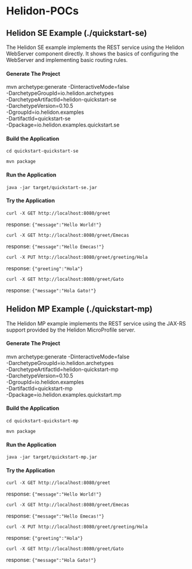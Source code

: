 # Helidon-POCs


## Helidon SE Example (./quickstart-se)

The Helidon SE example implements the REST service using the Helidon WebServer component directly. It shows the basics of configuring the WebServer and implementing basic routing rules. 

#### Generate The Project

mvn archetype:generate -DinteractiveMode=false \
-DarchetypeGroupId=io.helidon.archetypes \
-DarchetypeArtifactId=helidon-quickstart-se \
-DarchetypeVersion=0.10.5 \
-DgroupId=io.helidon.examples \
-DartifactId=quickstart-se \
-Dpackage=io.helidon.examples.quickstart.se


#### Build the Application

`cd quickstart-quickstart-se`

`mvn package`


#### Run the Application

`java -jar target/quickstart-se.jar`


#### Try the Application

`curl -X GET http://localhost:8080/greet`

response: `{"message":"Hello World!"}`


`curl -X GET http://localhost:8080/greet/Emecas`

response: `{"message":"Hello Emecas!"}`


`curl -X PUT http://localhost:8080/greet/greeting/Hola`

response: `{"greeting":"Hola"}`


`curl -X GET http://localhost:8080/greet/Gato`

response: `{"message":"Hola Gato!"}`




## Helidon MP Example (./quickstart-mp)

The Helidon MP example implements the REST service using the JAX-RS support provided by the Helidon MicroProfile server. 

#### Generate The Project

mvn archetype:generate -DinteractiveMode=false \
    -DarchetypeGroupId=io.helidon.archetypes \
    -DarchetypeArtifactId=helidon-quickstart-mp \
    -DarchetypeVersion=0.10.5 \
    -DgroupId=io.helidon.examples \
    -DartifactId=quickstart-mp \
    -Dpackage=io.helidon.examples.quickstart.mp

#### Build the Application

`cd quickstart-quickstart-mp`

`mvn package`


#### Run the Application

`java -jar target/quickstart-mp.jar`


#### Try the Application

`curl -X GET http://localhost:8080/greet`

response: `{"message":"Hello World!"}`


`curl -X GET http://localhost:8080/greet/Emecas`

response: `{"message":"Hello Emecas!"}`


`curl -X PUT http://localhost:8080/greet/greeting/Hola`

response: `{"greeting":"Hola"}`


`curl -X GET http://localhost:8080/greet/Gato`

response: `{"message":"Hola Gato!"}`
